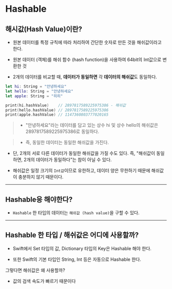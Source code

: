 # Hashable

## 해시값(Hash Value)이란?

- 원본 데이터를 특정 규칙에 따라 처리하여 간단한 숫자로 만든 것을 해쉬값이라고 한다. 

- 원본 데이터 (객체)를 해쉬 함수 (hash function)을 사용하여 64bit의 Int값으로 변환한 것

- 2개의 데이터를 비교할 때, **데이터가 동일하면** 각 **데이터의 해쉬값**도 동일하다.

```swift
let hi: String = "안녕하세요"
let hello: String = "안녕하세요"
let apple: String = "히히"

print(hi.hashValue)    // 2897817589225975386 - 해쉬값
print(hello.hashValue) // 2897817589225975386
print(apple.hashValue) // 1147360803777020165
```

> - "안녕하세요"라는 데이터를 담고 있는 상수 hi 및 상수 hello의 해쉬값은 2897817589225975386로 동일하다.

> - 즉, 동일한 데이터는 동일한 해쉬값을 가진다.

- 단, 2개의 서로 다른 데이터가 동일한 해쉬값을 가질 수도 있다. 즉, "해쉬값이 동일하면, 2개의 데이터가 동일하다"는 참이 아닐 수 있다.

- 해쉬값은 일정 크기의 `Int값`이므로 유한하고, 데이터 양은 무한하기 때문에 해쉬값이 충분하지 않기 때문이다.

***

## Hashable응 해야한다?
- `Hashable` 한 타입의 데이터는 `해쉬값 (hash value)`을 구할 수 있다.

***

## Hashable 한 타입 / 해쉬값은 어디에 사용할까?
- Swift에서 Set 타입의 값, Dictionary 타입의 Key은 Hashable 해야 한다. 

- 또한 Swift의 기본 타입인 String, Int 등은 자동으로 Hashable 한다.

그렇다면 해쉬값은 왜 사용할까?
- 값의 검색 속도가 빠르기 때문이다